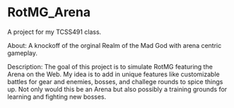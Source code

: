 # RotMG_Arena
 A project for my TCSS491 class.
 
 About: 
 A knockoff of the orginal Realm of the Mad God with arena centric gameplay.
 
 Description:
 The goal of this project is to simulate RotMG featuring the Arena on the Web.
 My idea is to add in unique features like customizable battles for gear and enemies,
 bosses, and challege rounds to spice things up.
 Not only would this be an Arena but also possibly a training grounds for learning
 and fighting new bosses.
